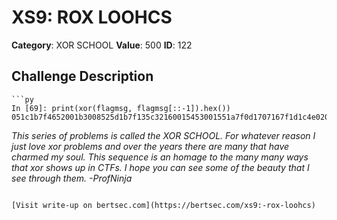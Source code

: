 # XS9: ROX LOOHCS
**Category**: XOR SCHOOL
**Value**: 500
**ID**: 122

## Challenge Description
```
```py
In [69]: print(xor(flagmsg, flagmsg[::-1]).hex())
051c1b7f4652001b3008525d1b7f135c32160015453001551a7f0d1707167f1d1c4e0209011144134c5b005b4c1344110109024e1c1d7f1607170d7f1a55013045150016325c137f1b5d5208301b0052467f1b1c05
```

*This series of problems is called the XOR SCHOOL.  For whatever reason I just love xor problems and over the years there are many that have charmed my soul.  This sequence is an homage to the many many ways that xor shows up in CTFs.  I hope you can see some of the beauty that I see through them. -ProfNinja*
```

[Visit write-up on bertsec.com](https://bertsec.com/xs9:-rox-loohcs)
